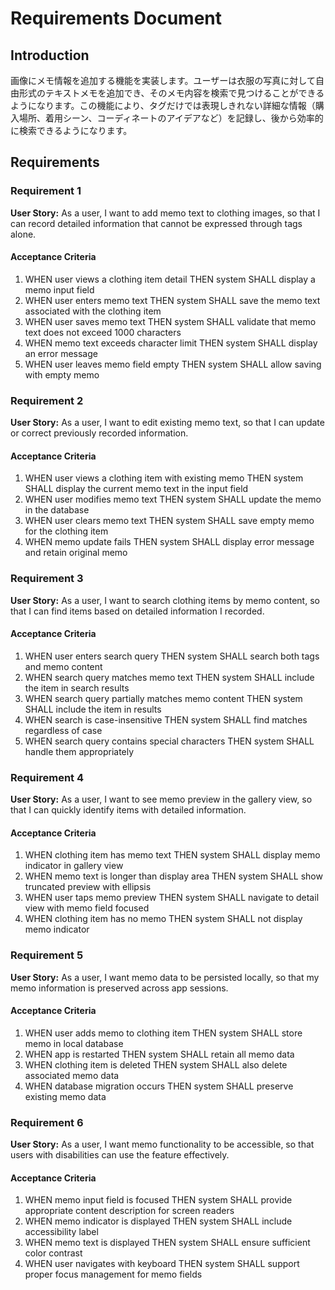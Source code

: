 # Requirements Document

## Introduction

画像にメモ情報を追加する機能を実装します。ユーザーは衣服の写真に対して自由形式のテキストメモを追加でき、そのメモ内容を検索で見つけることができるようになります。この機能により、タグだけでは表現しきれない詳細な情報（購入場所、着用シーン、コーディネートのアイデアなど）を記録し、後から効率的に検索できるようになります。

## Requirements

### Requirement 1

**User Story:** As a user, I want to add memo text to clothing images, so that I can record detailed information that cannot be expressed through tags alone.

#### Acceptance Criteria

1. WHEN user views a clothing item detail THEN system SHALL display a memo input field
2. WHEN user enters memo text THEN system SHALL save the memo text associated with the clothing item
3. WHEN user saves memo text THEN system SHALL validate that memo text does not exceed 1000 characters
4. WHEN memo text exceeds character limit THEN system SHALL display an error message
5. WHEN user leaves memo field empty THEN system SHALL allow saving with empty memo

### Requirement 2

**User Story:** As a user, I want to edit existing memo text, so that I can update or correct previously recorded information.

#### Acceptance Criteria

1. WHEN user views a clothing item with existing memo THEN system SHALL display the current memo text in the input field
2. WHEN user modifies memo text THEN system SHALL update the memo in the database
3. WHEN user clears memo text THEN system SHALL save empty memo for the clothing item
4. WHEN memo update fails THEN system SHALL display error message and retain original memo

### Requirement 3

**User Story:** As a user, I want to search clothing items by memo content, so that I can find items based on detailed information I recorded.

#### Acceptance Criteria

1. WHEN user enters search query THEN system SHALL search both tags and memo content
2. WHEN search query matches memo text THEN system SHALL include the item in search results
3. WHEN search query partially matches memo content THEN system SHALL include the item in results
4. WHEN search is case-insensitive THEN system SHALL find matches regardless of case
5. WHEN search query contains special characters THEN system SHALL handle them appropriately

### Requirement 4

**User Story:** As a user, I want to see memo preview in the gallery view, so that I can quickly identify items with detailed information.

#### Acceptance Criteria

1. WHEN clothing item has memo text THEN system SHALL display memo indicator in gallery view
2. WHEN memo text is longer than display area THEN system SHALL show truncated preview with ellipsis
3. WHEN user taps memo preview THEN system SHALL navigate to detail view with memo field focused
4. WHEN clothing item has no memo THEN system SHALL not display memo indicator

### Requirement 5

**User Story:** As a user, I want memo data to be persisted locally, so that my memo information is preserved across app sessions.

#### Acceptance Criteria

1. WHEN user adds memo to clothing item THEN system SHALL store memo in local database
2. WHEN app is restarted THEN system SHALL retain all memo data
3. WHEN clothing item is deleted THEN system SHALL also delete associated memo data
4. WHEN database migration occurs THEN system SHALL preserve existing memo data

### Requirement 6

**User Story:** As a user, I want memo functionality to be accessible, so that users with disabilities can use the feature effectively.

#### Acceptance Criteria

1. WHEN memo input field is focused THEN system SHALL provide appropriate content description for screen readers
2. WHEN memo indicator is displayed THEN system SHALL include accessibility label
3. WHEN memo text is displayed THEN system SHALL ensure sufficient color contrast
4. WHEN user navigates with keyboard THEN system SHALL support proper focus management for memo fields